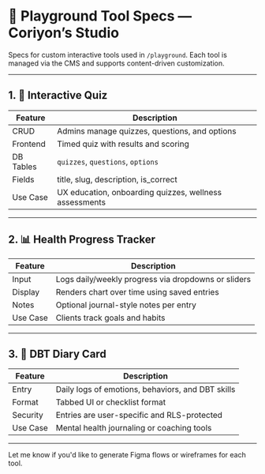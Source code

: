 # 🧪 Playground Tool Specs — Coriyon’s Studio

Specs for custom interactive tools used in `/playground`. Each tool is managed via the CMS and supports content-driven customization.

---

## 1. 🎯 Interactive Quiz

| Feature | Description |
|---------|-------------|
| CRUD | Admins manage quizzes, questions, and options |
| Frontend | Timed quiz with results and scoring |
| DB Tables | `quizzes`, `questions`, `options` |
| Fields | title, slug, description, is_correct |
| Use Case | UX education, onboarding quizzes, wellness assessments |

---

## 2. 📊 Health Progress Tracker

| Feature | Description |
|---------|-------------|
| Input | Logs daily/weekly progress via dropdowns or sliders |
| Display | Renders chart over time using saved entries |
| Notes | Optional journal-style notes per entry |
| Use Case | Clients track goals and habits |

---

## 3. 🧘 DBT Diary Card

| Feature | Description |
|---------|-------------|
| Entry | Daily logs of emotions, behaviors, and DBT skills |
| Format | Tabbed UI or checklist format |
| Security | Entries are user-specific and RLS-protected |
| Use Case | Mental health journaling or coaching tools |

---

Let me know if you'd like to generate Figma flows or wireframes for each tool.